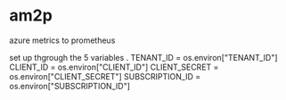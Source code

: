 # am2p
azure metrics to prometheus


set up thgrough the 5 variables .
TENANT_ID = os.environ["TENANT_ID"]
CLIENT_ID = os.environ["CLIENT_ID"]
CLIENT_SECRET = os.environ["CLIENT_SECRET"]
SUBSCRIPTION_ID = os.environ["SUBSCRIPTION_ID"]
